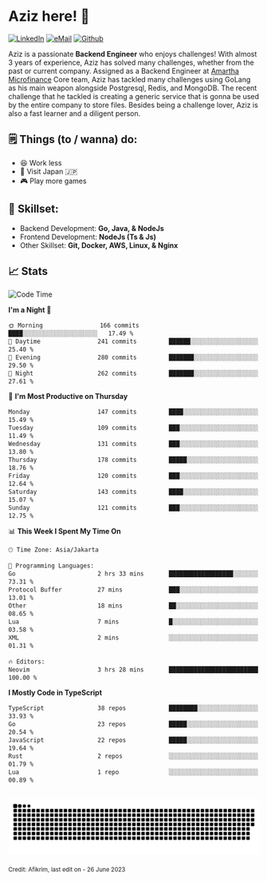 # Aziz here! 👋

[![LinkedIn](https://img.shields.io/static/v1?message=afikrim&logo=linkedin&label=&color=0077B5&logoColor=white&labelColor=&style=for-the-badge)](https://www.linkedin.com/in/afikrim)
[![eMail](https://img.shields.io/static/v1?message=afikrim10@gmail.com&logo=gmail&label=&color=D14836&logoColor=white&labelColor=&style=for-the-badge)](mailto:afikrim10@gmail.com)
[![Github](https://komarev.com/ghpvc/?username=afikrim&label=Visitors&style=for-the-badge)](https://www.github.com/afikrim)

<!--Introduction-->
Aziz is a passionate **Backend Engineer** who enjoys challenges! With almost 3 years of experience, Aziz has solved many challenges, whether from the past or current company. Assigned as a Backend Engineer at [Amartha Microfinance](https://amartha.com) Core team, Aziz has tackled many challenges using GoLang as his main weapon alongside Postgresql, Redis, and MongoDB. The recent challenge that he tackled is creating a generic service that is gonna be used by the entire company to store files. Besides being a challenge lover, Aziz is also a fast learner and a diligent person.

<!--Things TODO-->
## 🗒️ Things (to / wanna) do:

- 😆 Work less
- 🚀 Visit Japan 🇯🇵
- 🎮 Play more games

<!--Skillset-->
## 🏅 Skillset:

- Backend Development: **Go, Java, & NodeJs**
- Frontend Development: **NodeJs (Ts & Js)**
- Other Skillset: **Git, Docker, AWS, Linux, & Nginx**

## 📈 Stats  

<!--START_SECTION:waka-->
![Code Time](http://img.shields.io/badge/Code%20Time-1%2C269%20hrs%2024%20mins-blue)

**I'm a Night 🦉** 

```text
🌞 Morning                166 commits         ████░░░░░░░░░░░░░░░░░░░░░   17.49 % 
🌆 Daytime                241 commits         ██████░░░░░░░░░░░░░░░░░░░   25.40 % 
🌃 Evening                280 commits         ███████░░░░░░░░░░░░░░░░░░   29.50 % 
🌙 Night                  262 commits         ███████░░░░░░░░░░░░░░░░░░   27.61 % 
```
📅 **I'm Most Productive on Thursday** 

```text
Monday                   147 commits         ████░░░░░░░░░░░░░░░░░░░░░   15.49 % 
Tuesday                  109 commits         ███░░░░░░░░░░░░░░░░░░░░░░   11.49 % 
Wednesday                131 commits         ███░░░░░░░░░░░░░░░░░░░░░░   13.80 % 
Thursday                 178 commits         █████░░░░░░░░░░░░░░░░░░░░   18.76 % 
Friday                   120 commits         ███░░░░░░░░░░░░░░░░░░░░░░   12.64 % 
Saturday                 143 commits         ████░░░░░░░░░░░░░░░░░░░░░   15.07 % 
Sunday                   121 commits         ███░░░░░░░░░░░░░░░░░░░░░░   12.75 % 
```


📊 **This Week I Spent My Time On** 

```text
🕑︎ Time Zone: Asia/Jakarta

💬 Programming Languages: 
Go                       2 hrs 33 mins       ██████████████████░░░░░░░   73.31 % 
Protocol Buffer          27 mins             ███░░░░░░░░░░░░░░░░░░░░░░   13.01 % 
Other                    18 mins             ██░░░░░░░░░░░░░░░░░░░░░░░   08.65 % 
Lua                      7 mins              █░░░░░░░░░░░░░░░░░░░░░░░░   03.58 % 
XML                      2 mins              ░░░░░░░░░░░░░░░░░░░░░░░░░   01.31 % 

🔥 Editors: 
Neovim                   3 hrs 28 mins       █████████████████████████   100.00 % 
```

**I Mostly Code in TypeScript** 

```text
TypeScript               38 repos            ████████░░░░░░░░░░░░░░░░░   33.93 % 
Go                       23 repos            █████░░░░░░░░░░░░░░░░░░░░   20.54 % 
JavaScript               22 repos            █████░░░░░░░░░░░░░░░░░░░░   19.64 % 
Rust                     2 repos             ░░░░░░░░░░░░░░░░░░░░░░░░░   01.79 % 
Lua                      1 repo              ░░░░░░░░░░░░░░░░░░░░░░░░░   00.89 % 
```




<!--END_SECTION:waka-->


<br clear="both">

<div align="center">
  <img src="https://raw.githubusercontent.com/afikrim/afikrim/output/snake.svg" alt="Snake animation" />
</div>


<sub>Credit: Afikrim, last edit on - 26 June 2023</sub>
